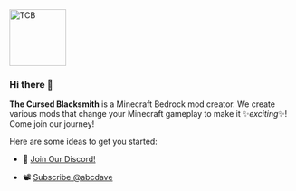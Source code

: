 <img src="https://avatars.githubusercontent.com/u/81420586?s=400&u=bff49c6a825d07525afe14b2c9e8c850e5d93770&v=4" alt="TCB" style="height: 100px; width:100px;"/>

### Hi there 👋

**The Cursed Blacksmith** is a Minecraft Bedrock mod creator. We create various mods that change your Minecraft gameplay to make it ✨_exciting_✨! Come join our journey!

Here are some ideas to get you started:

- 💬 [Join Our Discord!](https://discord.com/invite/ZeVUDhuwpG)

- 📽️ [Subscribe @abcdave](https://www.youtube.com/@abcdave/videos)
